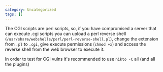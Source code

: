 ```yaml
---
category: Uncategorized
tags: []
---
```

The CGI scripts are perl scripts, so, if you have compromised a server that can execute .cgi scripts you can upload a perl reverse shell (`/usr/share/webshells/perl/perl-reverse-shell.pl`), change the extension from `.pl` to `.cgi`, give execute permissions (`chmod +x`) and access the reverse shell from the web browser to execute it.

In order to test for CGI vulns it's recommended to use `nikto -C` all (and all the plugins)